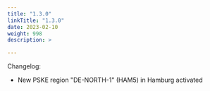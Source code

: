 ```yaml
---
title: "1.3.0"
linkTitle: "1.3.0"
date: 2023-02-10
weight: 998
description: >

---
```


Changelog:

- New PSKE region "DE-NORTH-1" (HAM5) in Hamburg activated